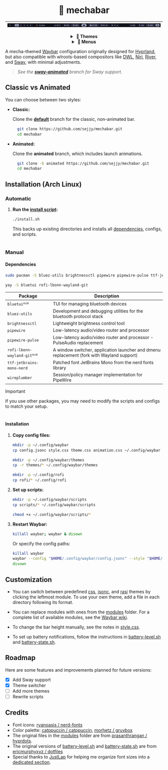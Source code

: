 <div align="center">

# 🤖 mechabar

| ![Catppuccin Mocha](assets/catppuccin-mocha.png) |
| :----------------------------------------------: |

  <details>
    <summary><strong>&nbsp;🎨 Themes</strong></summary>
    <br />

**Catppuccin**

| ![Macchiato](assets/catppuccin-macchiato.png) |
| :-------------------------------------------: |

| ![Frappe](assets/catppuccin-frappe.png) |
| :-------------------------------------: |

| ![Latte](assets/catppuccin-latte.png) |
| :-----------------------------------: |

**Gruvbox**

| ![Dark](assets/gruvbox-dark.png) |
| :------------------------------: |

| ![Light](assets/gruvbox-light.png) |
| :--------------------------------: |

  </details>

  <details>
    <summary><strong>&nbsp;🚀 Menus</strong></summary>
    <br />

|                Wi-Fi                |
| :---------------------------------: |
| ![Wi-Fi Menu](assets/wifi-menu.png) |

|                  Bluetooth                   |
| :------------------------------------------: |
| ![Bluetooth Menu](assets/bluetooth-menu.png) |

|                Power                 |
| :----------------------------------: |
| ![Power Menu](assets/power-menu.png) |

  </details>
</div>

A mecha-themed [Waybar](https://github.com/Alexays/Waybar) configuration originally designed for [Hyprland](https://github.com/Alexays/Waybar/wiki/Module:-Hyprland), but also compatible with wlroots-based compositors like [DWL](https://github.com/Alexays/Waybar/wiki/Module:-Dwl), [Niri](https://github.com/Alexays/Waybar/wiki/Module:-Niri), [River](https://github.com/Alexays/Waybar/wiki/Module:-River), and [Sway](https://github.com/Alexays/Waybar/wiki/Module:-Sway), with minimal adjustments.

> _See the **[sway-animated](https://github.com/sejjy/mechabar/tree/sway-animated)** branch for Sway support._

## Classic vs Animated

You can choose between two styles:

- **Classic:**

  Clone the **[default](https://github.com/sejjy/mechabar)** branch for the classic, non-animated bar.

  ```bash
    git clone https://github.com/sejjy/mechabar.git
    cd mechabar
  ```

- **Animated:**

  Clone the **animated** branch, which includes launch animations.

  ```bash
    git clone -b animated https://github.com/sejjy/mechabar.git
    cd mechabar
  ```

## Installation (Arch Linux)

### Automatic

1. **Run the [install script](/install.sh):**

   ```bash
   ./install.sh
   ```

   This backs up existing directories and installs all [dependencies](#dependencies), configs, and scripts.

#

### Manual

#### Dependencies

```bash
sudo pacman -S bluez-utils brightnessctl pipewire pipewire-pulse ttf-jetbrains-mono-nerd wireplumber
```

```bash
yay -S bluetui rofi-lbonn-wayland-git
```

| Package                     | Description                                                                                         |
| --------------------------- | --------------------------------------------------------------------------------------------------- |
| `bluetui`ᴬᵁᴿ                | TUI for managing bluetooth devices <tr></tr>                                                        |
| `bluez-utils`               | Development and debugging utilities for the bluetooth protocol stack <tr></tr>                      |
| `brightnessctl`             | Lightweight brightness control tool <tr></tr>                                                       |
| `pipewire`                  | Low-latency audio/video router and processor <tr></tr>                                              |
| `pipewire-pulse`            | Low-latency audio/video router and processor - PulseAudio replacement <tr></tr>                     |
| `rofi-lbonn-wayland-git`ᴬᵁᴿ | A window switcher, application launcher and dmenu replacement (fork with Wayland support) <tr></tr> |
| `ttf-jetbrains-mono-nerd`   | Patched font JetBrains Mono from the nerd fonts library <tr></tr>                                   |
| `wireplumber`               | Session/policy manager implementation for PipeWire                                                  |

> [!IMPORTANT]
> If you use other packages, you may need to modify the scripts and configs to match your setup.

#

#### Installation

1. **Copy config files:**

   ```bash
   mkdir -p ~/.config/waybar
   cp config.jsonc style.css theme.css animation.css ~/.config/waybar
   ```

   ```bash
   mkdir -p ~/.config/waybar/themes
   cp -r themes/* ~/.config/waybar/themes
   ```

   ```bash
   mkdir -p ~/.config/rofi
   cp rofi/* ~/.config/rofi
   ```

2. **Set up scripts:**

   ```bash
   mkdir -p ~/.config/waybar/scripts
   cp scripts/* ~/.config/waybar/scripts
   ```

   ```bash
   chmod +x ~/.config/waybar/scripts/*
   ```

3. **Restart Waybar:**

   ```bash
   killall waybar; waybar & disown
   ```

   Or specify the config paths:

   ```bash
   killall waybar
   waybar --config "$HOME/.config/waybar/config.jsonc" --style "$HOME/.config/waybar/style.css" &
   disown
   ```

## Customization

- You can switch between predefined [css](/themes/css/), [jsonc](/themes/jsonc/), and [rasi](/rofi/themes/) themes by clicking the leftmost module. To use your own theme, add a file in each directory following its format.

- You can replace modules with ones from the [modules](/modules/) folder. For a complete list of available modules, see the [Waybar wiki](https://github.com/Alexays/Waybar/wiki).

- To change the bar height manually, see the notes in [style.css](/style.css#L386-L484).

- To set up battery notifications, follow the instructions in [battery-level.sh](/scripts/battery-level.sh#L56-L80) and [battery-state.sh](/scripts/battery-state.sh#L38-L50).

## Roadmap

Here are some features and improvements planned for future versions:

- [x] Add Sway support
- [x] Theme switcher
- [ ] Add more themes
- [ ] Rewrite scripts

## Credits

- Font icons: [ryanoasis / nerd-fonts](https://github.com/ryanoasis/nerd-fonts)
- Color palette: [catppuccin / catppuccin](https://github.com/catppuccin/catppuccin), [morhetz / gruvbox](https://github.com/morhetz/gruvbox)
- The original files in the [modules](/modules/) folder are from [prasanthrangan / hyprdots](https://github.com/prasanthrangan/hyprdots).
- The original versions of [battery-level.sh](/scripts/battery-level.sh) and [battery-state.sh](/scripts/battery-state.sh) are from [ericmurphyxyz / dotfiles](https://github.com/ericmurphyxyz/dotfiles)
- Special thanks to [JustLap](https://github.com/JustLap) for helping me organize font sizes into a [dedicated section](/style.css#L386-L484).
